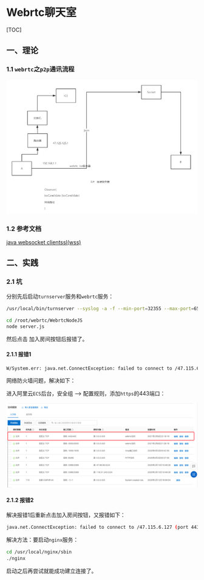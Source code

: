# Webrtc聊天室

[TOC]

## 一、理论

### 1.1 `webrtc`之`p2p`通讯流程

![image](https://github.com/tianyalu/NeChatRoom/raw/master/show/webrtc_p2p_process.png)

### 1.2 参考文档

[java websocket clientssl(wss)](https://blog.csdn.net/vertx/article/details/8469535)

## 二、实践

### 2.1 坑

分别先后启动`turnserver`服务和`webrtc`服务：

```bash
/usr/local/bin/turnserver --syslog -a -f --min-port=32355 --max-port=65535 --user=tianyalu:123456 -r test --cert=/cert/cert.pem --pkey==/cert/cert.pem --log-file=stdout -v
```

```bash
cd /root/webrtc/WebrtcNodeJS
node server.js
```

然后点击 加入房间按钮后报错了。

#### 2.1.1 报错1

```bash
W/System.err: java.net.ConnectException: failed to connect to /47.115.6.127 (port 443) from /:: (port 42665): connect failed: ETIMEDOUT (Connection timed out)
```

网络防火墙问题，解决如下：

进入阿里云`ECS`后台，安全组 --> 配置规则，添加`https`的443端口：

![image](https://github.com/tianyalu/NeChatRoom/raw/master/show/webrtc_problem1.png)

#### 2.1.2 报错2

解决报错1后重新点击加入房间按钮，又报错如下：

```bash
java.net.ConnectException: failed to connect to /47.115.6.127 (port 443) from /:: (port 42841): connect failed: ECONNREFUSED (Connection refused)
```

解决方法：要启动`nginx`服务：

```bash
cd /usr/local/nginx/sbin
./nginx
```

启动之后再尝试就能成功建立连接了。